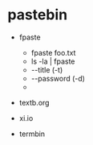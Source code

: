 pastebin
===

* fpaste
    - fpaste foo.txt
    - ls -la | fpaste

    * --title (-t)
    * --password (-d)
    * 
* textb.org
* xi.io
* termbin
